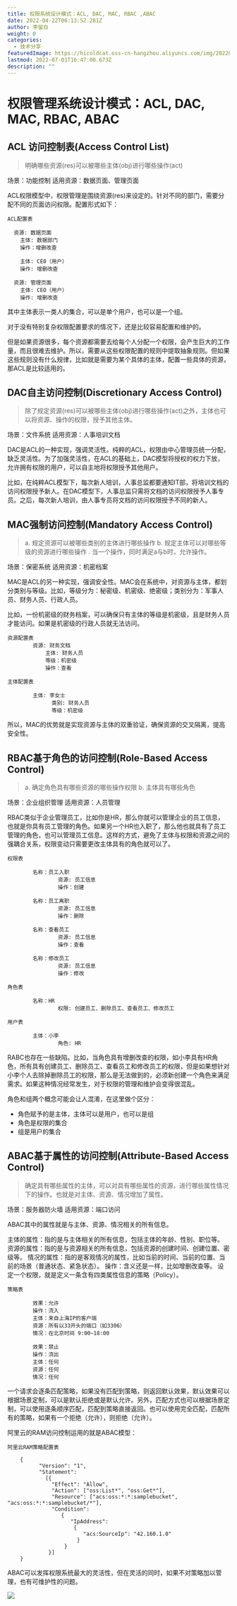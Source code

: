 ```yaml
---
title: 权限系统设计模式：ACL, DAC, MAC, RBAC ,ABAC
date: 2022-04-22T06:13:52.281Z
author: 李留白
weight: 0
categories:
  - 技术分享
featuredImage: https://hicoldcat.oss-cn-hangzhou.aliyuncs.com/img/20220422144657.png
lastmod: 2022-07-01T16:47:00.673Z
description: ""
---
```


# 权限管理系统设计模式：ACL, DAC, MAC, RBAC, ABAC

## ACL 访问控制表(Access Control List)

> 明确哪些资源(res)可以被哪些主体(obj)进行哪些操作(act)

场景：功能控制 适用资源：数据页面、管理页面

ACL权限模型中，权限管理是围绕资源(res)来设定的。针对不同的部门，需要分配不同的页面访问权限。配置形式如下：

```
ACL配置表
  
  资源: 数据页面
    主体: 数据部门
    操作：增删改查

    主体: CE0（用户）
    操作: 增删改查
  
  资源: 管理页面
    主体: CEO（用户）
    操作: 增删改查
```
其中主体表示一类人的集合，可以是单个用户，也可以是一个组。

对于没有特别复杂权限配置要求的情况下，还是比较容易配置和维护的。

但是如果资源很多，每个资源都需要去给每个人分配一个权限，会产生巨大的工作量，而且很难去维护。所以，需要从这些权限配置的规则中提取抽象规则。但如果这些规则没有什么规律，比如就是需要为某个具体的主体，配置一些具体的资源，那ACL是比较适用的。

## DAC自主访问控制(Discretionary Access Control)

> 除了规定资源(res)可以被哪些主体(obj)进行哪些操作(act)之外，主体也可以将资源、操作的权限，授予其他主体。

场景：文件系统 适用资源：人事培训文档

DAC是ACL的一种实现，强调灵活性。纯粹的ACL，权限由中心管理员统一分配，缺乏灵活性。为了加强灵活性，在ACL的基础上，DAC模型将授权的权力下放，允许拥有权限的用户，可以自主地将权限授予其他用户。

比如，在纯粹ACL模型下，每次新人培训，人事总监都要通知IT部，将培训文档的访问权限授予新人。在DAC模型下，人事总监只需将文档的访问权限授予人事专员。之后，每次新人培训，由人事专员将文档的访问权限授予不同的新人。

## MAC强制访问控制(Mandatory Access Control)

> a. 规定资源可以被哪些类别的主体进行哪些操作 b. 规定主体可以对哪些等级的资源进行哪些操作 . 当一个操作，同时满足a与b时，允许操作。

场景：保密系统 适用资源：机密档案

MAC是ACL的另一种实现，强调安全性。MAC会在系统中，对资源与主体，都划分类别与等级。比如，等级分为：秘密级、机密级、绝密级；类别分为：军事人员、财务人员、行政人员。

比如，一份机密级的财务档案，可以确保只有主体的等级是机密级，且是财务人员才能访问。如果是机密级的行政人员就无法访问。

```
资源配置表
        资源: 财务文档
            主体: 财务人员
            等级：机密级
            操作：查看
                
主体配置表
    
        主体: 李女士
              类别: 财务人员
              等级：机密级

```

所以，MAC的优势就是实现资源与主体的双重验证，确保资源的交叉隔离，提高安全性。

## RBAC基于角色的访问控制(Role-Based Access Control)

> a. 确定角色具有哪些资源的哪些操作权限
> b. 主体具有哪些角色

场景：企业组织管理 适用资源：人员管理

RBAC类似于企业管理员工，比如你是HR，那么你就可以管理企业的员工信息，也就是你具有员工管理的角色。如果另一个HR也入职了，那么他也就具有了员工管理的角色，也可以管理员工信息。这样的方式，避免了主体与权限和资源之间的强耦合关系，权限变动只需要更改主体具有的角色就可以了。

```
权限表
    
        名称：员工入职
                资源: 员工信息
                操作：创建
        
        名称：员工离职
                资源: 员工信息
                操作：删除
        
        名称：查看员工
                资源: 员工信息
                操作：查看
        
        名称：修改员工
                资源: 员工信息
                操作：修改
```

```
角色表
    
        名称：HR
                权限: 创建员工、删除员工、查看员工、修改员工

```

```
用户表
    
        主体：小李
                角色: HR
```

RABC也存在一些​缺陷。比如，当角色具有增删改查的权限，如小李具有HR角色，所有具有创建员工、删除员工、查看员工和修改员工的权限，但是如果想针对小李个人去除掉删除员工的权限，那么是无法做到的，必须新创建一个角色来满足需求​。如果这种情况经常发生，对于权限的管理和维护会变得很混乱。

角色和组两个概念可能会让人混淆，在这里做个区分：

- 角色赋予的是主体，主体可以是用户，也可以是组
- 角色是权限的集合
- 组是用户的集合

## ABAC基于属性的访问控制(Attribute-Based Access Control)

> 确定具有哪些属性的主体，可以对具有哪些属性的资源，进行哪些属性情况下的操作。也就是对主体、资源、情况增加了属性。

场景：服务器防火墙 适用资源：端口访问

ABAC其中的属性就是与主体、资源、情况相关的所有信息。

主体的属性：指的是与主体相关的所有信息，包括主体的年龄、性别、职位等。
资源的属性：指的是与资源相关的所有信息，包括资源的创建时间、创建位置、密级等。
情况的属性：指的是客观情况的属性，比如当前的时间、当前的位置、当前的场景（普通状态、紧急状态）。
操作：含义还是一样，比如增删改查等。
设定一个权限，就是定义一条含有四类属性信息的策略（Policy）。

```
策略表
    
        效果：允许
        操作：流入
        主体：来自上海IP的客户端
        资源：所有以33开头的端口（如3306）
        情况：在北京时间 9:00~18:00
    
        效果：禁止
        操作：流出
        主体：任何
        资源：任何
        情况：任何
```

一个请求会逐条匹配策略，如果没有匹配到策略，则返回默认效果，默认效果可以根据场景定制，可以是默认拒绝或是默认允许。另外，匹配方式也可以根据场景定制，可以使用逐条顺序匹配，匹配到策略直接返回。也可以使用完全匹配，匹配所有的策略，如果有一个拒绝（允许），则拒绝（允许）。

阿里云的RAM访问控制运用的就是ABAC模型：

```
阿里云RAM策略配置表
    
    {
          "Version": "1",
          "Statement":
            [{
              "Effect": "Allow",
              "Action": ["oss:List*", "oss:Get*"],
              "Resource": ["acs:oss:*:*:samplebucket", "acs:oss:*:*:samplebucket/*"],
              "Condition":
                 {
                    "IpAddress":
                     {
                        "acs:SourceIp": "42.160.1.0"
                      }
                  }
             }]
    }

```
ABAC可以发挥权限系统最大的灵活性，但在灵活的同时，如果不对策略加以管理，也有可维护性的问题。

![](https://hicoldcat.oss-cn-hangzhou.aliyuncs.com/img/my.png)